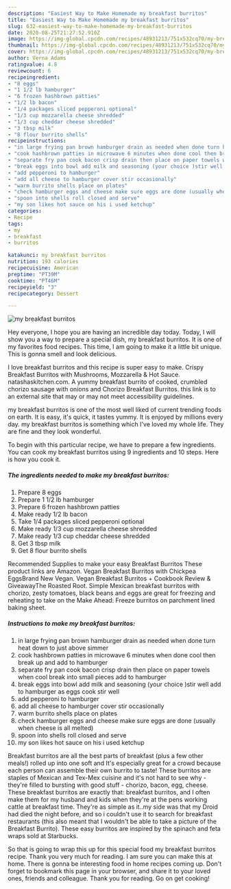 ```yaml
---
description: "Easiest Way to Make Homemade my breakfast burritos"
title: "Easiest Way to Make Homemade my breakfast burritos"
slug: 632-easiest-way-to-make-homemade-my-breakfast-burritos
date: 2020-08-25T21:27:52.910Z
image: https://img-global.cpcdn.com/recipes/48931213/751x532cq70/my-breakfast-burritos-recipe-main-photo.jpg
thumbnail: https://img-global.cpcdn.com/recipes/48931213/751x532cq70/my-breakfast-burritos-recipe-main-photo.jpg
cover: https://img-global.cpcdn.com/recipes/48931213/751x532cq70/my-breakfast-burritos-recipe-main-photo.jpg
author: Verna Adams
ratingvalue: 4.8
reviewcount: 6
recipeingredient:
- "8 eggs"
- "1 1/2 lb hamburger"
- "6 frozen hashbrown patties"
- "1/2 lb bacon"
- "1/4 packages sliced pepperoni optional"
- "1/3 cup mozzarella cheese shredded"
- "1/3 cup cheddar cheese shredded"
- "3 tbsp milk"
- "8 flour burrito shells"
recipeinstructions:
- "in large frying pan brown hamburger drain as needed when done turn heat down to just above simmer"
- "cook hashbrown patties in microwave 6 minutes when done cool then break up and add to hamburger"
- "separate fry pan cook bacon crisp drain then place on paper towels when cool break into small pieces add to hamburger"
- "break eggs into bowl add milk and seasoning (your choice )stir well add to hamburger as eggs cook stir well"
- "add pepperoni to hamburger"
- "add all cheese to hamburger cover stir occasionally"
- "warm burrito shells place on plates"
- "check hamburger eggs and cheese make sure eggs are done (usually when cheese is all melted)"
- "spoon into shells roll closed and serve"
- "my son likes hot sauce on his i used ketchup"
categories:
- Recipe
tags:
- my
- breakfast
- burritos

katakunci: my breakfast burritos 
nutrition: 193 calories
recipecuisine: American
preptime: "PT39M"
cooktime: "PT46M"
recipeyield: "3"
recipecategory: Dessert

---
```



![my breakfast burritos](https://img-global.cpcdn.com/recipes/48931213/751x532cq70/my-breakfast-burritos-recipe-main-photo.jpg)

Hey everyone, I hope you are having an incredible day today. Today, I will show you a way to prepare a special dish, my breakfast burritos. It is one of my favorites food recipes. This time, I am going to make it a little bit unique. This is gonna smell and look delicious.

I love breakfast burritos and this recipe is super easy to make. Crispy Breakfast Burritos with Mushrooms, Mozzarella &amp; Hot Sauce. natashaskitchen.com. A yummy breakfast burrito of cooked, crumbled chorizo sausage with onions and Chorizo Breakfast Burritos. this link is to an external site that may or may not meet accessibility guidelines.

my breakfast burritos is one of the most well liked of current trending foods on earth. It is easy, it's quick, it tastes yummy. It is enjoyed by millions every day. my breakfast burritos is something which I've loved my whole life. They are fine and they look wonderful.


To begin with this particular recipe, we have to prepare a few ingredients. You can cook my breakfast burritos using 9 ingredients and 10 steps. Here is how you cook it.

<!--inarticleads1-->

##### The ingredients needed to make my breakfast burritos:

1. Prepare 8 eggs
1. Prepare 1 1/2 lb hamburger
1. Prepare 6 frozen hashbrown patties
1. Make ready 1/2 lb bacon
1. Take 1/4 packages sliced pepperoni optional
1. Make ready 1/3 cup mozzarella cheese shredded
1. Make ready 1/3 cup cheddar cheese shredded
1. Get 3 tbsp milk
1. Get 8 flour burrito shells


Recommended Supplies to make your easy Breakfast Burritos These product links are Amazon. Vegan Breakfast Burritos with Chickpea EggsBrand New Vegan. Vegan Breakfast Burritos + Cookbook Review &amp; GiveawayThe Roasted Root. Simple Mexican breakfast burritos with chorizo, zesty tomatoes, black beans and eggs are great for freezing and reheating to take on the Make Ahead: Freeze burritos on parchment lined baking sheet. 

<!--inarticleads2-->

##### Instructions to make my breakfast burritos:

1. in large frying pan brown hamburger drain as needed when done turn heat down to just above simmer
1. cook hashbrown patties in microwave 6 minutes when done cool then break up and add to hamburger
1. separate fry pan cook bacon crisp drain then place on paper towels when cool break into small pieces add to hamburger
1. break eggs into bowl add milk and seasoning (your choice )stir well add to hamburger as eggs cook stir well
1. add pepperoni to hamburger
1. add all cheese to hamburger cover stir occasionally
1. warm burrito shells place on plates
1. check hamburger eggs and cheese make sure eggs are done (usually when cheese is all melted)
1. spoon into shells roll closed and serve
1. my son likes hot sauce on his i used ketchup


Breakfast burritos are all the best parts of breakfast (plus a few other meals!) rolled up into one soft and It&#39;s especially great for a crowd because each person can assemble their own burrito to taste! These burritos are staples of Mexican and Tex-Mex cuisine and it&#39;s not hard to see why - they&#39;re filled to bursting with good stuff - chorizo, bacon, egg, cheese. These breakfast burritos are exactly that: breakfast burritos, and I often make them for my husband and kids when they&#39;re at the pens working cattle at breakfast time. They&#39;re as simple as it..my side was that my Droid had died the night before, and so i couldn&#39;t use it to search for breakfast restaurants (this also meant that I wouldn&#39;t be able to take a picture of the Breakfast Burrito). These easy burritos are inspired by the spinach and feta wraps sold at Starbucks. 

So that is going to wrap this up for this special food my breakfast burritos recipe. Thank you very much for reading. I am sure you can make this at home. There is gonna be interesting food in home recipes coming up. Don't forget to bookmark this page in your browser, and share it to your loved ones, friends and colleague. Thank you for reading. Go on get cooking!
